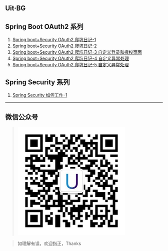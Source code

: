 ## Uit·BG

## Spring Boot OAuth2 系列
1. [Spring  boot+Security OAuth2 爬坑日记-1](./Spring/OAuth2/Spring&#32;&#32;boot+Security&#32;OAuth2&#32;爬坑日记-1.MD)
2. [Spring  boot+Security OAuth2 爬坑日记-2](./Spring/OAuth2/Spring&#32;boot+Security&#32;OAuth2&#32;爬坑日记-2.MD)
3. [Spring  boot+Security OAuth2 爬坑日记-3 自定义登录和授权页面](./Spring/OAuth2/Spring&#32;boot+Security&#32;OAuth2&#32;爬坑日记-3&#32;自定义登录和授权页面.MD)
4. [Spring  boot+Security OAuth2 爬坑日记-4 自定义异常处理](./Spring/OAuth2/Spring&#32;boot+Security&#32;OAuth2&#32;爬坑日记-4&#32;自定义异常处理&#32;上.MD)
5. [Spring  boot+Security OAuth2 爬坑日记-5 自定义异常处理](./Spring/OAuth2/Spring&#32;boot+Security&#32;OAuth2&#32;爬坑日记-5&#32;自定义异常处理&#32;下.MD)

## Spring Security 系列
1. [Spring Security 如何工作-1](./Spring/Spring&#32;Security&#32;如何工作/Spring&#32;Security&#32;如何工作-1.MD)

---
## 微信公众号

>![weixin](./imgs/wexing.jpg)  

> 如理解有误，欢迎指正，Thanks